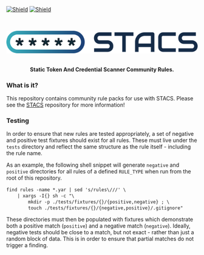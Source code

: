 [![Shield](https://img.shields.io/github/workflow/status/stacscan/stacs-rules/Check?label=Tests&style=flat-square)](https://github.com/stacscan/stacs-rules/actions?workflow=Check)
[![Shield](https://img.shields.io/twitter/follow/stacscan?style=flat-square)](https://twitter.com/stacscan)
<p align="center">
    <br /><br />
    <img src="./docs/images/STACS-Logo-RGB.small.png?raw=true">
</p>
<p align="center">
    <br />
    <b>Static Token And Credential Scanner Community Rules.</b>
    <br />
</p>

### What is it?

This repository contains community rule packs for use with STACS. Please see the
[STACS](https://www.github.com/stacscan/stacs) repository for more information!

### Testing

In order to ensure that new rules are tested appropriately, a set of negative and
positive test fixtures should exist for all rules. These must live under the `tests`
directory and reflect the same structure as the rule itself - including the rule name.

As an example, the following shell snippet will generate `negative` and `positive`
directories for all rules of a defined `RULE_TYPE` when run from the root of this
repository.

```shell
find rules -name *.yar | sed 's/rules\///' \
    | xargs -I{} sh -c "\
        mkdir -p ./tests/fixtures/{}/{positive,negative} ; \
        touch ./tests/fixtures/{}/{negative,positive}/.gitignore"
```

These directories must then be populated with fixtures which demonstrate both a positive
match (`positive`) and a negative match (`negative`). Ideally, negative tests should be
close to a match, but not exact - rather than just a random block of data. This is in
order to ensure that partial matches do not trigger a finding.
